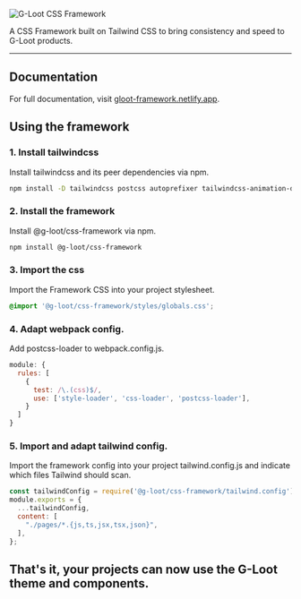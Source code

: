 ![G-Loot CSS Framework](https://res.cloudinary.com/gloot/image/upload/v1657002851/Marketing/2022_prototype/G-Loot_Framework_logo.svg)

A CSS Framework built on Tailwind CSS to bring consistency and speed to G-Loot products.

------

## Documentation

For full documentation, visit [gloot-framework.netlify.app](https://gloot-framework.netlify.app/).

## Using the framework

### 1. Install tailwindcss

Install tailwindcss and its peer dependencies via npm.

```bash
npm install -D tailwindcss postcss autoprefixer tailwindcss-animation-delay
```

### 2. Install the framework

Install @g-loot/css-framework via npm.

```bash
npm install @g-loot/css-framework
```

### 3. Import the css

Import the Framework CSS into your project stylesheet.

```css
@import '@g-loot/css-framework/styles/globals.css';
```

### 4. Adapt webpack config.

Add postcss-loader to webpack.config.js.

```js
module: {
  rules: [
    {
      test: /\.(css)$/,
      use: ['style-loader', 'css-loader', 'postcss-loader'],
    }
  ]
}
```

### 5. Import and adapt tailwind config.

Import the framework config into your project tailwind.config.js and indicate which files Tailwind should scan.

```js
const tailwindConfig = require('@g-loot/css-framework/tailwind.config');
module.exports = {
  ...tailwindConfig,
  content: [
    "./pages/*.{js,ts,jsx,tsx,json}",
  ],
};
```

## That's it, your projects can now use the G-Loot theme and components.